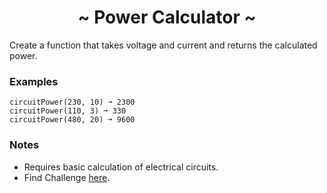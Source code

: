 <h1 align='center'>~ Power Calculator ~</h1>

<p>Create a function that takes voltage and current and returns the calculated power.</p>

<h3>Examples</h3>

```
circuitPower(230, 10) ➞ 2300
circuitPower(110, 3) ➞ 330
circuitPower(480, 20) ➞ 9600
```

<h3>Notes</h3>
<ul>
  <li>Requires basic calculation of electrical circuits.</li>
  <li>Find Challenge <a href="https://edabit.com/challenge/wAdE9te55cowBLcPs">here</a>.</li>
</ul>